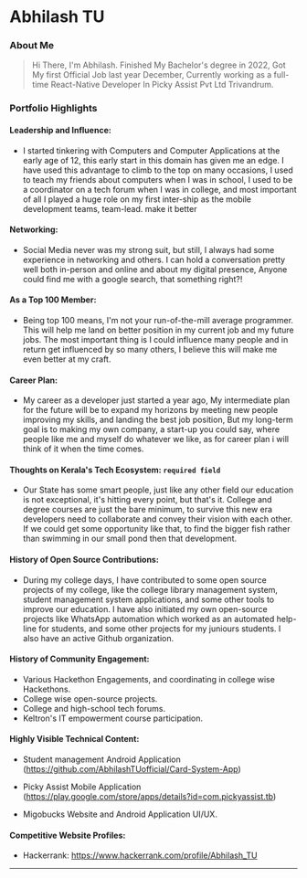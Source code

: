 # Abhilash TU

### About Me

> Hi There, I'm Abhilash. Finished My Bachelor's degree in 2022, Got My first Official Job last year December, Currently working as a full-time React-Native Developer In Picky Assist Pvt Ltd Trivandrum.


### Portfolio Highlights



#### Leadership and Influence: 

- I started tinkering with Computers and Computer Applications at the early age of 12, this early start in this domain has given me an edge. I have used this advantage to climb to the top on many occasions, I used to teach my friends about computers when I was in school, I used to be a coordinator on a tech forum when I was in college, and most important of all I played a huge role on my first inter-ship as the mobile development teams, team-lead.
make it better


#### Networking: 

- Social Media never was my strong suit, but still, I always had some experience in networking and others. I can hold a conversation pretty well both in-person and online and about my digital presence, Anyone could find me with a google search, that something right?!

#### As a Top 100 Member: 

- Being top 100 means, I'm not your run-of-the-mill average programmer. This will help me land on better position in my current job and my future jobs. The most important thing is I could influence many people and in return get influenced by so many others, I believe this will make me even better at my craft.

#### Career Plan: 

- My career as a developer just started a year ago, My intermediate plan for the future will be to expand my horizons by meeting new people improving my skills, and landing the best job position, But my long-term goal is to making my own company, a start-up you could say, where people like me and myself do whatever we like, as for career plan i will think of it when the time comes.

#### Thoughts on Kerala's Tech Ecosystem: `required field`

- Our State has some smart people, just like any other field our education is not exceptional, it's hitting every point, but that's it. College and degree courses are just the bare minimum, to survive this new era developers need to collaborate and convey their vision with each other. If we could get some opportunity like that, to find the bigger fish rather than swimming in our small pond then that development.

#### History of Open Source Contributions:

- During my college days, I have contributed to some open source projects of my college, like the college library management system, student management system applications, and some other tools to improve our education. I have also initiated my own open-source projects like WhatsApp automation which worked as an automated help-line for students, and some other projects for my juniours students. I also have an active Github organization.

#### History of Community Engagement:

-  Various Hackethon Engagements, and coordinating in college wise Hackethons.
- College wise open-source projects.
- College and high-school tech forums.
- Keltron's IT empowerment course participation.

#### Highly Visible Technical Content:

- Student management Android Application (https://github.com/AbhilashTUofficial/Card-System-App)

- Picky Assist Mobile Application (https://play.google.com/store/apps/details?id=com.pickyassist.tb)

- Migobucks Website and Android Application UI/UX.

#### Competitive Website Profiles:

- Hackerrank: https://www.hackerrank.com/profile/Abhilash_TU

---
